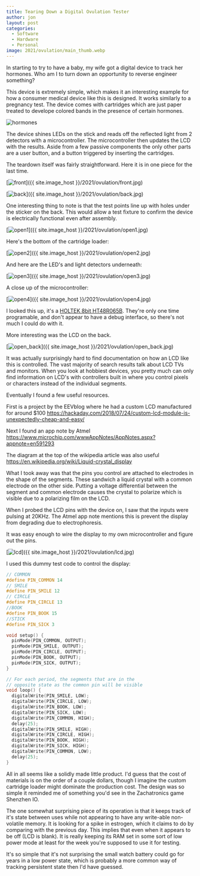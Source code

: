 ```yaml
---
title: Tearing Down a Digital Ovulation Tester
author: jon
layout: post
categories:
  - Software
  - Hardware
  - Personal
image: 2021/ovulation/main_thumb.webp
---
```


In starting to try to have a baby, my wife got a digital device to track her hormones. Who am I to turn down an opportunity to reverse engineer something?

This device is extremely simple, which makes it an interesting example for how a consumer medical device like this is designed. It works similarly to a pregnancy test. The device comes with cartridges which are just paper treated to develope colored bands in the presence of certain hormones.

<img class="center" src="{{ site.image_host }}/2021/ovulation/ADOT-2.webp" alt="hormones">

The device shines LEDs on the stick and reads off the reflected light from 2 detectors with a microcontroller. The microcontroller then updates the LCD with the results. Aside from a few passive components the only other parts are a user button, and a button triggered by inserting the cartridges.

The teardown itself was fairly straightforward. Here it is in one piece for the last time.

[<img class="center" src="{{ site.image_host }}/2021/ovulation/front_thumb.webp" alt="front">]({{ site.image_host }}/2021/ovulation/front.jpg)

[<img class="center" src="{{ site.image_host }}/2021/ovulation/back_thumb.webp" alt="back">]({{ site.image_host }}/2021/ovulation/back.jpg)

One interesting thing to note is that the test points line up with holes under the sticker on the back. This would allow a test fixture to confirm the device is electrically functional even after assembly.

[<img class="center" src="{{ site.image_host }}/2021/ovulation/open1_thumb.webp" alt="open1">]({{ site.image_host }}/2021/ovulation/open1.jpg)

Here's the bottom of the cartridge loader:

[<img class="center" src="{{ site.image_host }}/2021/ovulation/open2_thumb.webp" alt="open2">]({{ site.image_host }}/2021/ovulation/open2.jpg)

And here are the LED's and light detectors underneath:

[<img class="center" src="{{ site.image_host }}/2021/ovulation/open3_thumb.webp" alt="open3">]({{ site.image_host }}/2021/ovulation/open3.jpg)

A close up of the microcontroller:

[<img class="center" src="{{ site.image_host }}/2021/ovulation/open4_thumb.webp" alt="open4">]({{ site.image_host }}/2021/ovulation/open4.jpg)

I looked this up, it's a [HOLTEK 8bit HT48R065B](https://www.holtek.com/documents/10179/116711/HT48R063B_064B_065B_066Bv140.pdf). They're only one time programable, and don't appear to have a debug interface, so there's not much I could do with it.

More interesting was the LCD on the back.

[<img class="center" src="{{ site.image_host }}/2021/ovulation/open_back_thumb.webp" alt="open_back">]({{ site.image_host }}/2021/ovulation/open_back.jpg)

It was actually surprisingly hard to find documentation on how an LCD like this is controlled. The vast majority of search results talk about LCD TVs and monitors. When you look at hobbiest devices, you pretty much can only find information on LCD's with controllers built in where you control pixels or characters instead of the individual segments.

Eventually I found a few useful resources.

First is a project by the EEVblog where he had a custom LCD manufactured for around $100 <https://hackaday.com/2018/07/24/custom-lcd-module-is-unexpectedly-cheap-and-easy/>

Next I found an app note by Atmel <https://www.microchip.com/wwwAppNotes/AppNotes.aspx?appnote=en591293>

The diagram at the top of the wikipedia article was also useful <https://en.wikipedia.org/wiki/Liquid-crystal_display>

What I took away was that the pins you control are attached to electrodes in the shape of the segments. These sandwich a liquid crystal with a common electrode on the other side. Putting a voltage differential between the segment and common electrode causes the crystal to polarize which is visible due to a polarizing film on the LCD.

When I probed the LCD pins with the device on, I saw that the inputs were pulsing at 20KHz. The Atmel app note mentions this is prevent the display from degrading due to electrophoresis.

It was easy enough to wire the display to my own microcontroller and figure out the pins.

[<img class="center" src="{{ site.image_host }}/2021/ovulation/lcd_thumb.webp" alt="lcd">]({{ site.image_host }}/2021/ovulation/lcd.jpg)

I used this dummy test code to control the display:

```cpp
// COMMON
#define PIN_COMMON 14
// SMILE
#define PIN_SMILE 12
// CIRCLE
#define PIN_CIRCLE 13
//BOOK
#define PIN_BOOK 15
//STICK
#define PIN_SICK 3

void setup() {
  pinMode(PIN_COMMON, OUTPUT);
  pinMode(PIN_SMILE, OUTPUT);
  pinMode(PIN_CIRCLE, OUTPUT);
  pinMode(PIN_BOOK, OUTPUT);
  pinMode(PIN_SICK, OUTPUT);
}

// For each period, the segments that are in the
// opposite state as the common pin will be visible
void loop() {
  digitalWrite(PIN_SMILE, LOW);
  digitalWrite(PIN_CIRCLE, LOW);
  digitalWrite(PIN_BOOK, LOW);
  digitalWrite(PIN_SICK, LOW);
  digitalWrite(PIN_COMMON, HIGH);
  delay(25);
  digitalWrite(PIN_SMILE, HIGH);
  digitalWrite(PIN_CIRCLE, HIGH);
  digitalWrite(PIN_BOOK, HIGH);
  digitalWrite(PIN_SICK, HIGH);
  digitalWrite(PIN_COMMON, LOW);
  delay(25);
}
```

All in all seems like a solidly made little product. I'd guess that the cost of materials is on the order of a couple dollars, though I imagine the custom cartridge loader might dominate the production cost. The design was so simple it reminded me of something you'd see in the Zachatronics game Shenzhen IO.

The one somewhat surprising piece of its operation is that it keeps track of it's state between uses while not appearing to have any write-able non-volatile memory. It is looking for a spike in estrogen, which it claims to do by comparing with the previous day. This implies that even when it appears to be off (LCD is blank). It is really keeping its RAM set in some sort of low power mode at least for the week you're supposed to use it for testing.

It's so simple that it's not surprising the small watch battery could go for years in a low power state, which is probably a more common way of tracking persistent state then I'd have guessed.
